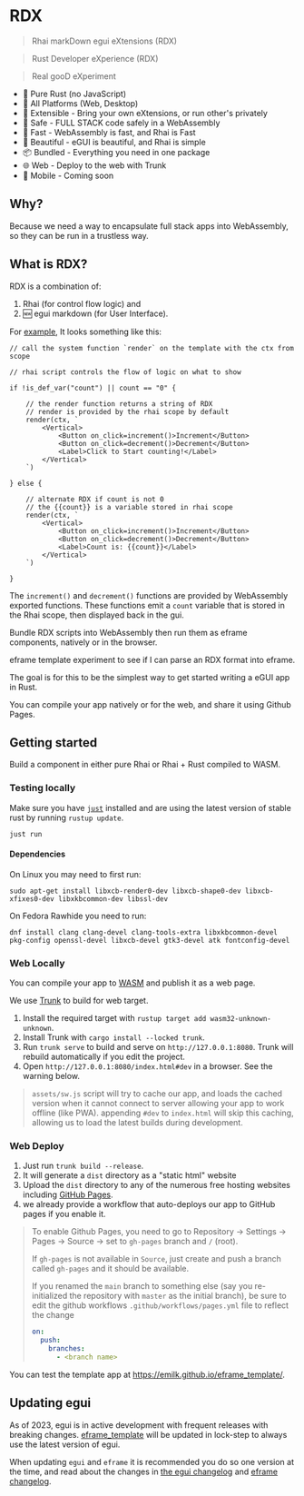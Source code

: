 # RDX

> Rhai markDown egui eXtensions (RDX)

> Rust Developer eXperience (RDX)

> Real gooD eXperiment

- 🦀 Pure Rust (no JavaScript)
- 🥇 All Platforms (Web, Desktop)
- 🦕 Extensible - Bring your own eXtensions, or run other's privately
- 🦺 Safe - FULL STACK code safely in a WebAssembly 
- 🚀 Fast - WebAssembly is fast, and Rhai is Fast 
- 🎨 Beautiful - eGUI is beautiful, and Rhai is simple 
- 📦 Bundled - Everything you need in one package 
- 🌐 Web - Deploy to the web with Trunk 
- 📱 Mobile - Coming soon 

## Why?

Because we need a way to encapsulate full stack apps into WebAssembly, so they can be run in a trustless way.

## What is RDX?

RDX is a combination of: 

1. Rhai (for control flow logic) and 
2. 🆕 egui markdown (for User Interface). 

For [example](./examples/counter/src/lib.rs), It looks something like this:

```rhai 
// call the system function `render` on the template with the ctx from scope

// rhai script controls the flow of logic on what to show

if !is_def_var("count") || count == "0" {

    // the render function returns a string of RDX
    // render is provided by the rhai scope by default
    render(ctx, `
        <Vertical>
            <Button on_click=increment()>Increment</Button>
            <Button on_click=decrement()>Decrement</Button>
            <Label>Click to Start counting!</Label>
        </Vertical>
    `)

} else {

    // alternate RDX if count is not 0 
    // the {{count}} is a variable stored in rhai scope
    render(ctx, `
        <Vertical>
            <Button on_click=increment()>Increment</Button>
            <Button on_click=decrement()>Decrement</Button>
            <Label>Count is: {{count}}</Label>
        </Vertical>
    `)

}
```

The `increment()` and `decrement()` functions are provided by WebAssembly exported functions. These functions emit a `count` variable that is stored in the Rhai scope, then displayed back in the gui.

Bundle RDX scripts into WebAssembly then run them as eframe components, natively or in the browser.

eframe template experiment to see if I can parse an RDX format into eframe.

The goal is for this to be the simplest way to get started writing a eGUI app in Rust.

You can compile your app natively or for the web, and share it using Github Pages.

## Getting started

Build a component in either pure Rhai or Rhai + Rust compiled to WASM.

### Testing locally

Make sure you have [`just`](https://just.systems/man/en/) installed and are using the latest version of stable rust by running `rustup update`.

`just run`

#### Dependencies

On Linux you may need to first run:

`sudo apt-get install libxcb-render0-dev libxcb-shape0-dev libxcb-xfixes0-dev libxkbcommon-dev libssl-dev`

On Fedora Rawhide you need to run:

`dnf install clang clang-devel clang-tools-extra libxkbcommon-devel pkg-config openssl-devel libxcb-devel gtk3-devel atk fontconfig-devel`

### Web Locally

You can compile your app to [WASM](https://en.wikipedia.org/wiki/WebAssembly) and publish it as a web page.

We use [Trunk](https://trunkrs.dev/) to build for web target.
1. Install the required target with `rustup target add wasm32-unknown-unknown`.
2. Install Trunk with `cargo install --locked trunk`.
3. Run `trunk serve` to build and serve on `http://127.0.0.1:8080`. Trunk will rebuild automatically if you edit the project.
4. Open `http://127.0.0.1:8080/index.html#dev` in a browser. See the warning below.

> `assets/sw.js` script will try to cache our app, and loads the cached version when it cannot connect to server allowing your app to work offline (like PWA).
> appending `#dev` to `index.html` will skip this caching, allowing us to load the latest builds during development.

### Web Deploy
1. Just run `trunk build --release`.
2. It will generate a `dist` directory as a "static html" website
3. Upload the `dist` directory to any of the numerous free hosting websites including [GitHub Pages](https://docs.github.com/en/free-pro-team@latest/github/working-with-github-pages/configuring-a-publishing-source-for-your-github-pages-site).
4. we already provide a workflow that auto-deploys our app to GitHub pages if you enable it.
> To enable Github Pages, you need to go to Repository -> Settings -> Pages -> Source -> set to `gh-pages` branch and `/` (root).
>
> If `gh-pages` is not available in `Source`, just create and push a branch called `gh-pages` and it should be available.
>
> If you renamed the `main` branch to something else (say you re-initialized the repository with `master` as the initial branch), be sure to edit the github workflows `.github/workflows/pages.yml` file to reflect the change
> ```yml
> on:
>   push:
>     branches:
>       - <branch name>
> ```

You can test the template app at <https://emilk.github.io/eframe_template/>.

## Updating egui

As of 2023, egui is in active development with frequent releases with breaking changes. [eframe_template](https://github.com/emilk/eframe_template/) will be updated in lock-step to always use the latest version of egui.

When updating `egui` and `eframe` it is recommended you do so one version at the time, and read about the changes in [the egui changelog](https://github.com/emilk/egui/blob/master/CHANGELOG.md) and [eframe changelog](https://github.com/emilk/egui/blob/master/crates/eframe/CHANGELOG.md).
